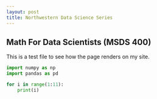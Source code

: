 ```yaml
---
layout: post
title: Northwestern Data Science Series
---
```

## Math For Data Scientists (MSDS 400)
This is a test file to see how the page renders on my site.

```python
import numpy as np
import pandas as pd

for i in range(1:11):
	print(i)
```
